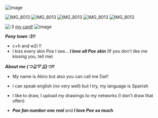 ![image](https://github.com/user-attachments/assets/1ba35da5-264e-46c3-8029-f4a335849ae3)

![IMG_8013](https://cdn.discordapp.com/attachments/1101482976258314351/1129478486487212223/tumblr_ohkgy0prlj1vtkkkzo6_250.gif.webp?ex=685455cf&is=6853044f&hm=dd6d3d85cb65f79140009572ea94bfb365badd536b5b730e7f8c31380d2114ce&) ![IMG_8013](https://cdn.discordapp.com/attachments/1101482976258314351/1129478487015702558/tumblr_ohkgy0prlj1vtkkkzo4_250.gif.webp?ex=685455d0&is=68530450&hm=fa3e4769c702e4c2ca1a428c2e18a3953fc05f4c15c08f2cb9a9b0b90b6fdc4d&) ![IMG_8013](https://cdn.discordapp.com/attachments/1101482976258314351/1129477977902678126/Imagify_z_Bungou_Stray_Dogs.gif?ex=68545556&is=685303d6&hm=e61ef030fa75e95d4ac941cdf34697d1b73b601a09c9a0479d979c140544e9bb&) ![IMG_8013](https://cdn.discordapp.com/attachments/1101482976258314351/1129478486097149952/tumblr_ohkgy0prlj1vtkkkzo5_250.gif.webp?ex=685455cf&is=6853044f&hm=8a9dcd68aa1d0787ff183f565bea1e01500e6713a23b3c93c2cd8023f5de83bd&****) ![IMG_8013](https://media.discordapp.net/attachments/1101482976258314351/1151277676225642516/20220927_122813.jpg?ex=685489e3&is=68533863&hm=eda9c630f9bcf38da7bbb4f2daf4d3210edd53d970e2dbe106cd5f8ef0e09d76&=&format=webp&width=165&height=165)

![:3](https://komarev.com/ghpvc/?username=dailvspoe)                     [my card!](https://poefannumber1.carrd.co/)
![image](https://github.com/user-attachments/assets/53c4dd7b-f194-417e-9a0b-38b18a9c17e8)

***Pony town :3!!***
* c+h and w2i !!
* I kiss every skin Poe I see... ***I love all Poe skin*** (If you don't like me kissing you, tell me)


***About me (つ≧▽≦)つ!!***

* My name is Akiro but also you can call me Dai!! 

* I can speak english (no very well) but I try, my language is Spanish

* I like to draw, I upload my drawings to my networks (I don't draw that often)  

*  ***Poe fan number one real*** and ***I love Poe so much***



